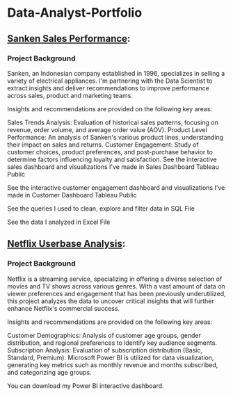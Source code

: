 # Data-Analyst-Portfolio

## [Sanken Sales Performance](https://github.com/pumpbumpdump/Sanken-Sales-Performance-Analysis):

### Project Background

Sanken, an Indonesian company established in 1996, specializes in selling a variety of electrical appliances. I'm partnering with the Data Scientist to extract insights and deliver recommendations to improve performance across sales, product and marketing teams.

Insights and recommendations are provided on the following key areas:

Sales Trends Analysis: Evaluation of historical sales patterns, focusing on revenue, order volume, and average order value (AOV).
Product Level Performance: An analysis of Sanken's various product lines, understanding their impact on sales and returns.
Customer Engagement: Study of customer choices, product preferences, and post-purchase behavior to determine factors influencing loyalty and satisfaction.
See the interactive sales dashboard and visualizations I've made in Sales Dashboard Tableau Public

See the interactive customer engagement dashboard and visualizations I've made in Customer Dashboard Tableau Public

See the queries I used to clean, explore and filter data in SQL File

See the data I analyzed in Excel File

## [Netflix Userbase Analysis](https://github.com/pumpbumpdump/Netflix-Userbase-Analysis):

### Project Background

Netflix is a streaming service, specializing in offering a diverse selection of movies and TV shows across various genres. With a vast amount of data on viewer preferences and engagement that has been previously underutilized, this project analyzes the data to uncover critical insights that will further enhance Netflix's commercial success.

Insights and recommendations are provided on the following key areas:

Customer Demographics: Analysis of customer age groups, gender distribution, and regional preferences to identify key audience segments.
Subscription Analysis: Evaluation of subscription distribution (Basic, Standard, Premium).
Microsoft Power BI is utilized for data visualization, generating key metrics such as monthly revenue and months subscribed, and categorizing age groups.

You can download my Power BI interactive dashboard.
